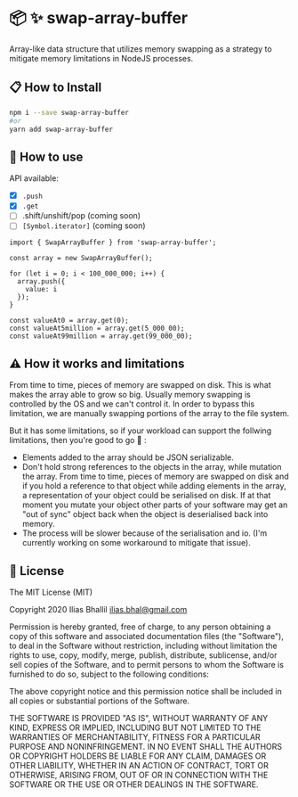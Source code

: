 # :package: :sparkles: swap-array-buffer

Array-like data structure that utilizes memory swapping as a strategy to mitigate memory limitations in NodeJS processes.

## 📋  How to Install

```sh
npm i --save swap-array-buffer
#or
yarn add swap-array-buffer
```

## 📖 How to use

API available:
- [x] `.push`
- [x] `.get`
- [ ] .shift/unshift/pop (coming soon)
- [ ] `[Symbol.iterator]` (coming soon)

```tsx
import { SwapArrayBuffer } from 'swap-array-buffer';

const array = new SwapArrayBuffer();

for (let i = 0; i < 100_000_000; i++) {
  array.push({
    value: i
  });
}

const valueAt0 = array.get(0);
const valueAt5million = array.get(5_000_00);
const valueAt99million = array.get(99_000_00);
```

## ⚠️ How it works and limitations
From time to time, pieces of memory are swapped on disk. This is what makes the array able to grow so big. Usually memory swapping is controlled by the OS and we can't control it. In order to bypass this limitation, we are manually swapping portions of the array to the file system.

But it has some limitations, so if your workload can support the follwing limitations, then you're good to go :tada: :

- Elements added to the array should be JSON serializable.
- Don't hold strong references to the objects in the array, while mutation the array. From time to time, pieces of memory are swapped on disk and if you hold a reference to that object while adding elements in the array, a representation of your object could be serialised on disk. If at that moment you mutate your object other parts of your software may get an "out of sync" object back when the object is deserialised back into memory.
- The process will be slower because of the serialisation and io. (I'm currently working on some workaround to mitigate that issue).

## 📄 License

The MIT License (MIT)

Copyright 2020 Ilias Bhallil <ilias.bhal@gmail.com>

Permission is hereby granted, free of charge, to any person obtaining a copy of
this software and associated documentation files (the "Software"), to deal in
the Software without restriction, including without limitation the rights to
use, copy, modify, merge, publish, distribute, sublicense, and/or sell copies of
the Software, and to permit persons to whom the Software is furnished to do so,
subject to the following conditions:

The above copyright notice and this permission notice shall be included in all
copies or substantial portions of the Software.

THE SOFTWARE IS PROVIDED "AS IS", WITHOUT WARRANTY OF ANY KIND, EXPRESS OR
IMPLIED, INCLUDING BUT NOT LIMITED TO THE WARRANTIES OF MERCHANTABILITY, FITNESS
FOR A PARTICULAR PURPOSE AND NONINFRINGEMENT. IN NO EVENT SHALL THE AUTHORS OR
COPYRIGHT HOLDERS BE LIABLE FOR ANY CLAIM, DAMAGES OR OTHER LIABILITY, WHETHER
IN AN ACTION OF CONTRACT, TORT OR OTHERWISE, ARISING FROM, OUT OF OR IN
CONNECTION WITH THE SOFTWARE OR THE USE OR OTHER DEALINGS IN THE SOFTWARE.
